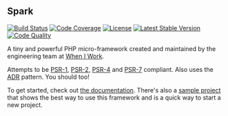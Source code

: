 ## Spark
[![Build Status](https://img.shields.io/travis/sparkphp/spark.svg)](https://travis-ci.org/sparkphp/spark)
[![Code Coverage](https://img.shields.io/coveralls/sparkphp/spark.svg)](https://coveralls.io/r/sparkphp/spark)
[![License](https://img.shields.io/packagist/l/sparkphp/spark.svg)](https://github.com/sparkphp/spark/blob/master/LICENSE)
[![Latest Stable Version](https://img.shields.io/packagist/v/sparkphp/spark.svg)](https://packagist.org/packages/sparkphp/spark)
[![Code Quality](https://img.shields.io/codeclimate/github/sparkphp/Spark.svg)](https://codeclimate.com/github/sparkphp/Spark)

A tiny and powerful PHP micro-framework created and maintained by the engineering team at [When I Work](http://wheniwork.com).

Attempts to be [PSR-1](http://www.php-fig.org/psr/psr-1/),
[PSR-2](http://www.php-fig.org/psr/psr-2/),
[PSR-4](http://www.php-fig.org/psr/psr-4/) and
[PSR-7](http://www.php-fig.org/psr/psr-7/) compliant. Also uses the
[ADR](https://github.com/pmjones/adr) pattern. You should too!

To get started, check out [the documentation](http://spark.readthedocs.org).
There's also a [sample project](https://github.com/sparkphp/project) that shows
the best way to use this framework and is a quick way to start a new project.
